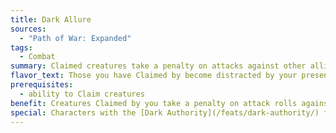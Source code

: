 ```yaml
---
title: Dark Allure
sources:
  - "Path of War: Expanded"
tags:
  - Combat
summary: Claimed creatures take a penalty on attacks against other allies
flavor_text: Those you have Claimed by become distracted by your presence.
prerequisites:
  - ability to Claim creatures
benefit: Creatures Claimed by you take a penalty on attack rolls against creatures other than you equal to the number of creatures you currently have Claimed.
special: Characters with the [Dark Authority](/feats/dark-authority/) feat cannot take this feat (and vice versa).
---
```

